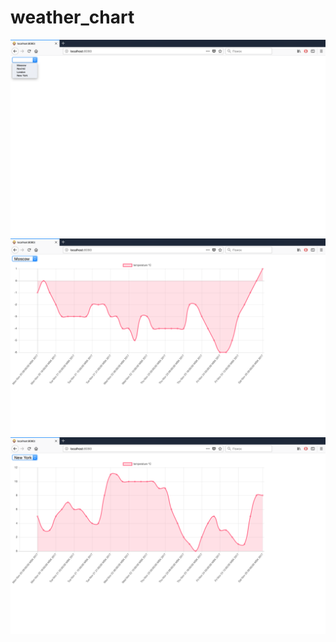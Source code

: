 # weather_chart

![alt text](https://github.com/eranight/weather_chart/blob/master/screenshots/screenshot_1.png)
![alt text](https://github.com/eranight/weather_chart/blob/master/screenshots/screenshot_2.png)
![alt text](https://github.com/eranight/weather_chart/blob/master/screenshots/screenshot_3.png)
